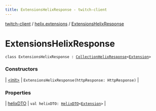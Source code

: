 ```yaml
---
title: ExtensionsHelixResponse - twitch-client
---
```


[twitch-client](../../index.html) / [helix.extensions](../index.html) / [ExtensionsHelixResponse](./index.html)

# ExtensionsHelixResponse

`class ExtensionsHelixResponse : `[`CollectionHelixResponse`](../../helix.http.model/-collection-helix-response/index.html)`<`[`Extension`](../../helix.extensions.model/-extension/index.html)`>`

### Constructors

| [&lt;init&gt;](-init-.html) | `ExtensionsHelixResponse(httpResponse: HttpResponse)` |

### Properties

| [helixDTO](helix-d-t-o.html) | `val helixDTO: `[`HelixDTO`](../../helix.http.model/-helix-d-t-o/index.html)`<`[`Extension`](../../helix.extensions.model/-extension/index.html)`>` |


